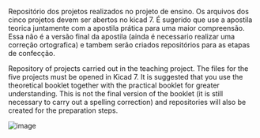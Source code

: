 Repositório dos projetos realizados no projeto de ensino. Os arquivos dos cinco projetos devem ser abertos no kicad 7.
É sugerido que use a apostila teorica juntamente com a apostila prática para uma maior compreensão.
Essa não é a versão final da apostila (ainda é necessario realizar uma correção ortografica) e tambem serão criados repositórios para as etapas de confecção.

Repository of projects carried out in the teaching project. The files for the five projects must be opened in Kicad 7. It is suggested that you use the theoretical booklet together with the practical booklet for greater understanding. This is not the final version of the booklet (it is still necessary to carry out a spelling correction) and repositories will also be created for the preparation steps.


![image](https://github.com/Rdisrael/KiCad-Projeto-Ensino-/assets/105133035/d5559c5c-c612-4596-9ede-c25dae85da16)
